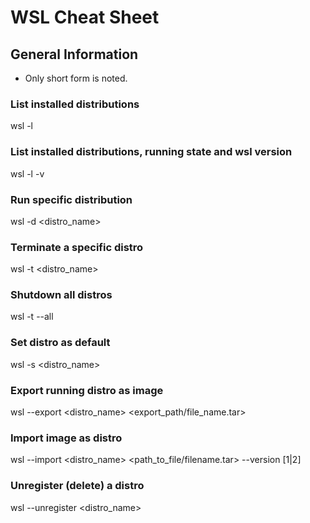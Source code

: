 # WSL Cheat Sheet

## General Information
* Only short form is noted.

### List installed distributions
wsl -l

### List installed distributions, running state and wsl version
wsl -l -v

### Run specific distribution
wsl -d <distro_name>

### Terminate a specific distro
wsl -t <distro_name>

### Shutdown all distros
wsl -t --all

### Set distro as default
wsl -s <distro_name>

### Export running distro as image
wsl --export <distro_name> <export_path/file_name.tar>

### Import image as distro
wsl --import <distro_name> <path_to_file/filename.tar> --version [1|2]

### Unregister (delete) a distro
wsl --unregister <distro_name>
